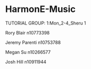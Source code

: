 # HarmonE-Music

TUTORIAL GROUP: 1:Mon_2-4_Sheru 1

Rory Blair
n10773398

Jeremy Parenti
n10753788

Megan Su
n10266577

Josh Hill 
n10911944

